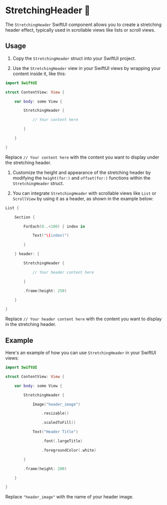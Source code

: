 
StretchingHeader 🚀
===================

The `StretchingHeader` SwiftUI component allows you to create a stretching header effect, typically used in scrollable views like lists or scroll views.

Usage
-----

1.  Copy the `StretchingHeader` struct into your SwiftUI project.

2.  Use the `StretchingHeader` view in your SwiftUI views by wrapping your content inside it, like this:

```swift
import SwiftUI

struct ContentView: View {

    var body: some View {

        StretchingHeader {

            // Your content here

        }

    }

}
```

Replace `// Your content here` with the content you want to display under the stretching header.

1.  Customize the height and appearance of the stretching header by modifying the `height(for:)` and `offset(for:)` functions within the `StretchingHeader` struct.

2.  You can integrate `StretchingHeader` with scrollable views like `List` or `ScrollView` by using it as a header, as shown in the example below:

```swift
List {

    Section {

        ForEach(0..<100) { index in

            Text("\(index)")

        }

    } header: {

        StretchingHeader {

            // Your header content here

        }

        .frame(height: 250)

    }

}
```

Replace `// Your header content here` with the content you want to display in the stretching header.

Example
-------

Here's an example of how you can use `StretchingHeader` in your SwiftUI views:

```swift 
import SwiftUI

struct ContentView: View {

    var body: some View {

        StretchingHeader {

            Image("header_image")

                .resizable()

                .scaledToFill()

            Text("Header Title")

                .font(.largeTitle)

                .foregroundColor(.white)

        }

        .frame(height: 200)

    }

}
```

Replace `"header_image"` with the name of your header image.
